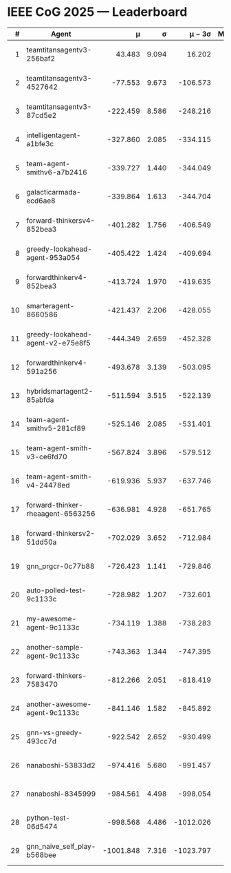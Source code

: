 # IEEE CoG 2025 — Leaderboard

| # | Agent | μ | σ | μ − 3σ | Matches | Updated |
|---:|---|---:|---:|---:|---:|---|
| 1 | teamtitansagentv3-256baf2 | 43.483 | 9.094 | 16.202 | 21176 | 2025-08-25 02:32 |
| 2 | teamtitansagentv3-4527642 | -77.553 | 9.673 | -106.573 | 20550 | 2025-08-25 02:32 |
| 3 | teamtitansagentv3-87cd5e2 | -222.459 | 8.586 | -248.216 | 21386 | 2025-08-25 02:32 |
| 4 | intelligentagent-a1bfe3c | -327.860 | 2.085 | -334.115 | 17556 | 2025-08-25 02:32 |
| 5 | team-agent-smithv6-a7b2416 | -339.727 | 1.440 | -344.049 | 20540 | 2025-08-25 02:32 |
| 6 | galacticarmada-ecd6ae8 | -339.864 | 1.613 | -344.704 | 19280 | 2025-08-25 02:32 |
| 7 | forward-thinkersv4-852bea3 | -401.282 | 1.756 | -406.549 | 16806 | 2025-08-25 02:32 |
| 8 | greedy-lookahead-agent-953a054 | -405.422 | 1.424 | -409.694 | 18974 | 2025-08-25 02:32 |
| 9 | forwardthinkerv4-852bea3 | -413.724 | 1.970 | -419.635 | 17496 | 2025-08-25 02:32 |
| 10 | smarteragent-8660586 | -421.437 | 2.206 | -428.055 | 17621 | 2025-08-25 02:32 |
| 11 | greedy-lookahead-agent-v2-e75e8f5 | -444.349 | 2.659 | -452.328 | 21234 | 2025-08-25 02:32 |
| 12 | forwardthinkerv4-591a256 | -493.678 | 3.139 | -503.095 | 17043 | 2025-08-25 02:32 |
| 13 | hybridsmartagent2-85abfda | -511.594 | 3.515 | -522.139 | 17242 | 2025-08-25 02:32 |
| 14 | team-agent-smithv5-281cf89 | -525.146 | 2.085 | -531.401 | 19900 | 2025-08-25 02:32 |
| 15 | team-agent-smith-v3-ce6fd70 | -567.824 | 3.896 | -579.512 | 21336 | 2025-08-25 02:32 |
| 16 | team-agent-smith-v4-24478ed | -619.936 | 5.937 | -637.746 | 20816 | 2025-08-25 02:32 |
| 17 | forward-thinker-rheaagent-6563256 | -636.981 | 4.928 | -651.765 | 19438 | 2025-08-25 02:32 |
| 18 | forward-thinkersv2-51dd50a | -702.029 | 3.652 | -712.984 | 20118 | 2025-08-25 02:32 |
| 19 | gnn_prgcr-0c77b88 | -726.423 | 1.141 | -729.846 | 18120 | 2025-08-25 02:32 |
| 20 | auto-polled-test-9c1133c | -728.982 | 1.207 | -732.601 | 21280 | 2025-08-25 02:32 |
| 21 | my-awesome-agent-9c1133c | -734.119 | 1.388 | -738.283 | 20880 | 2025-08-25 02:32 |
| 22 | another-sample-agent-9c1133c | -743.363 | 1.344 | -747.395 | 20820 | 2025-08-25 02:32 |
| 23 | forward-thinkers-7583470 | -812.266 | 2.051 | -818.419 | 18780 | 2025-08-25 02:32 |
| 24 | another-awesome-agent-9c1133c | -841.146 | 1.582 | -845.892 | 22080 | 2025-08-25 02:32 |
| 25 | gnn-vs-greedy-493cc7d | -922.542 | 2.652 | -930.499 | 15920 | 2025-08-25 02:32 |
| 26 | nanaboshi-53833d2 | -974.416 | 5.680 | -991.457 | 16100 | 2025-08-25 02:32 |
| 27 | nanaboshi-8345999 | -984.561 | 4.498 | -998.054 | 16910 | 2025-08-25 02:32 |
| 28 | python-test-06d5474 | -998.568 | 4.486 | -1012.026 | 16530 | 2025-08-25 02:32 |
| 29 | gnn_naive_self_play-b568bee | -1001.848 | 7.316 | -1023.797 | 16660 | 2025-08-25 02:32 |
